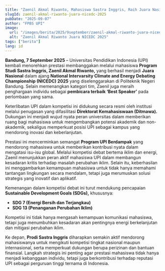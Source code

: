 ```yaml
---
title: "Zaenil Akmal Riwanto, Mahasiswa Sastra Inggris, Raih Juara Nasional dan ‘Best Speaker’ di NICEDC 2025"
slugId: zaenil-akmal-riwanto-juara-nicedc-2025
pubDate: "2025-09-07"
author: "FPBS UPI"
image:
  url: "/images/berita/2025/9september/zaenil-akmal-riwanto-juara-nicedc-2025.webp"
  alt: "Zaenil Akmal Riwanto Juara NICEDC 2025"
tags: ["berita"]
lang: id
---
```


**Bandung, 7 September 2025** – Universitas Pendidikan Indonesia (UPI) kembali menorehkan prestasi membanggakan melalui mahasiswa **Program Studi Sastra Inggris, Zaenil Akmal Riwanto,** yang berhasil menjadi **Juara Nasional** dalam ajang **National Intervarsity Climate and Energy Debating Championship (NICEDC) 2025** yang diselenggarakan di Politeknik Negeri Bandung. Selain memenangkan kategori tim, Zaenil juga meraih penghargaan individu sebagai **pembicara terbaik ‘Best Speaker’** pada perlombaan yang sama.  

Keterlibatan UPI dalam kompetisi ini didukung secara resmi oleh institusi melalui penugasan yang difasilitasi **Direktorat Kemahasiswaan (Ditmawa).** Dukungan ini menjadi wujud nyata peran universitas dalam memberikan ruang bagi mahasiswa untuk mengembangkan potensi akademik dan non-akademik, sekaligus memperkuat posisi UPI sebagai kampus yang mendorong inovasi dan keberlanjutan.  

Prestasi ini mencerminkan semangat **Program UPI Berdampak** yang mendorong mahasiswa untuk memberikan kontribusi nyata dalam mengatasi isu-isu global. Melalui kompetisi debat bertema iklim dan energi, Zaenil menunjukkan peran aktif mahasiswa UPI dalam membangun kesadaran kritis terhadap masalah perubahan iklim. Selain itu, keberhasilan ini menggambarkan kemampuan mahasiswa untuk tidak hanya memahami tantangan lingkungan secara mendalam, tetapi juga merumuskan solusi strategis yang inovatif dan aplikatif.  

Kemenangan dalam kompetisi debat ini turut mendukung pencapaian **Sustainable Development Goals (SDGs),** khususnya:  
- **SDG 7 (Energi Bersih dan Terjangkau)**  
- **SDG 13 (Penanganan Perubahan Iklim)**  

Kompetisi ini tidak hanya mengasah kemampuan komunikasi mahasiswa, tetapi juga menumbuhkan kesadaran akan pentingnya energi berkelanjutan dan mitigasi perubahan iklim.  

Ke depan, **Prodi Sastra Inggris** diharapkan semakin aktif mendorong mahasiswanya untuk mengikuti kompetisi tingkat nasional maupun internasional, serta memperkuat dukungan berupa perizinan dan bantuan finansial. Langkah strategis ini penting agar prestasi mahasiswa tidak hanya menjadi kebanggaan individu, tetapi juga berkontribusi terhadap reputasi UPI sebagai perguruan tinggi ternama di Indonesia.  